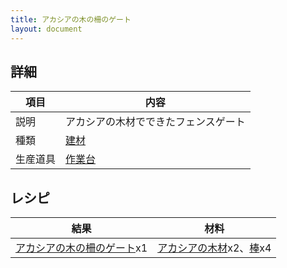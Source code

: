 ```yaml
---
title: アカシアの木の柵のゲート
layout: document
---
```

## 詳細

|項目|内容|
|---|---|
|説明|アカシアの木材でできたフェンスゲート|
|種類|[建材](建材)|
|生産道具|[作業台](作業台)|

## レシピ

|結果|材料|
|---|---|
|[アカシアの木の柵のゲート](アカシアの木の柵のゲート)x1|[アカシアの木材](アカシアの木材)x2、[棒](棒)x4|

